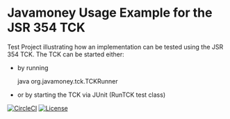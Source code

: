 Javamoney Usage Example for the JSR 354 TCK
===========================================

Test Project illustrating how an implementation can be tested using the JSR 354 TCK.
The TCK can be started either:

* by running 

    java org.javamoney.tck.TCKRunner
    
* or by starting the TCK via JUnit (RunTCK test class)

[![CircleCI](https://dl.circleci.com/status-badge/img/gh/JavaMoney/javamoney-tck-usage-example/tree/master.svg?style=svg)](https://dl.circleci.com/status-badge/redirect/gh/JavaMoney/javamoney-tck-usage-example/tree/master) 
[![License](http://img.shields.io/badge/license-Apache2-red.svg)](http://opensource.org/licenses/apache-2.0) 